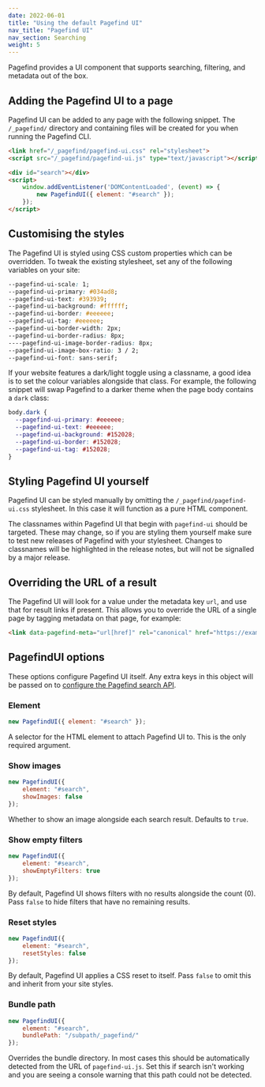 ```yaml
---
date: 2022-06-01
title: "Using the default Pagefind UI"
nav_title: "Pagefind UI"
nav_section: Searching
weight: 5
---
```


Pagefind provides a UI component that supports searching, filtering, and metadata out of the box.

## Adding the Pagefind UI to a page

Pagefind UI can be added to any page with the following snippet. The `/_pagefind/` directory and containing files will be created for you when running the Pagefind CLI.

```html
<link href="/_pagefind/pagefind-ui.css" rel="stylesheet">
<script src="/_pagefind/pagefind-ui.js" type="text/javascript"></script>

<div id="search"></div>
<script>
    window.addEventListener('DOMContentLoaded', (event) => {
        new PagefindUI({ element: "#search" });
    });
</script>
```

## Customising the styles

The Pagefind UI is styled using CSS custom properties which can be overridden. To tweak the existing stylesheet, set any of the following variables on your site:

```css
--pagefind-ui-scale: 1;
--pagefind-ui-primary: #034ad8;
--pagefind-ui-text: #393939;
--pagefind-ui-background: #ffffff;
--pagefind-ui-border: #eeeeee;
--pagefind-ui-tag: #eeeeee;
--pagefind-ui-border-width: 2px;
--pagefind-ui-border-radius: 8px;
----pagefind-ui-image-border-radius: 8px;
--pagefind-ui-image-box-ratio: 3 / 2;
--pagefind-ui-font: sans-serif;
```

If your website features a dark/light toggle using a classname, a good idea is to set the colour variables alongside that class. For example, the following snippet will swap Pagefind to a darker theme when the page body contains a `dark` class:

```css
body.dark {
  --pagefind-ui-primary: #eeeeee;
  --pagefind-ui-text: #eeeeee;
  --pagefind-ui-background: #152028;
  --pagefind-ui-border: #152028;
  --pagefind-ui-tag: #152028;
}
```

## Styling Pagefind UI yourself

Pagefind UI can be styled manually by omitting the `/_pagefind/pagefind-ui.css` stylesheet. In this case it will function as a pure HTML component.

The classnames within Pagefind UI that begin with `pagefind-ui` should be targeted. These may change, so if you are styling them yourself make sure to test new releases of Pagefind with your stylesheet. Changes to classnames will be highlighted in the release notes, but will not be signalled by a major release.

## Overriding the URL of a result

The Pagefind UI will look for a value under the metadata key `url`, and use that for result links if present. This allows you to override the URL of a single page by tagging metadata on that page, for example:

```html
<link data-pagefind-meta="url[href]" rel="canonical" href="https://example.com/other-url">
```

## PagefindUI options

These options configure Pagefind UI itself. Any extra keys in this object will be passed on to [configure the Pagefind search API](/docs/search-config/).

### Element

```javascript
new PagefindUI({ element: "#search" });
```

A selector for the HTML element to attach Pagefind UI to. This is the only required argument.

### Show images

```javascript
new PagefindUI({
    element: "#search",
    showImages: false
});
```

Whether to show an image alongside each search result. Defaults to `true`.

### Show empty filters

```javascript
new PagefindUI({
    element: "#search",
    showEmptyFilters: true
});
```

By default, Pagefind UI shows filters with no results alongside the count (0). Pass `false` to hide filters that have no remaining results.

### Reset styles

```javascript
new PagefindUI({
    element: "#search",
    resetStyles: false
});
```

By default, Pagefind UI applies a CSS reset to itself. Pass `false` to omit this and inherit from your site styles.

### Bundle path

```javascript
new PagefindUI({
    element: "#search",
    bundlePath: "/subpath/_pagefind/"
});
```

Overrides the bundle directory. In most cases this should be automatically detected from the URL of `pagefind-ui.js`. Set this if search isn't working and you are seeing a console warning that this path could not be detected.
